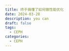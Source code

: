 ```yaml
---
title: 终于搞懂了如何做性能优化
date: 2024-03-28
description: you can
draft: false
tags:
  - CEPH
categories:
  - CEPH
---
```

